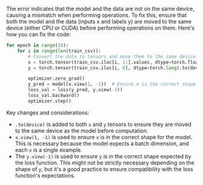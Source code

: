 The error indicates that the model and the data are not on the same device, causing a mismatch when performing operations. To fix this, ensure that both the model and the data (inputs x and labels y) are moved to the same device (either CPU or CUDA) before performing operations on them. Here's how you can fix the code:

```python
for epoch in range(10):
    for i in range(len(train_csv)):
        # Convert the data to tensors and move them to the same device as the model
        x = torch.tensor(train_csv.iloc[i, 1:].values, dtype=torch.float32).to(device)
        y = torch.tensor(train_csv.iloc[i, 0], dtype=torch.long).to(device)

        optimizer.zero_grad()
        y_pred = model(x.view(1, -1))  # Ensure x is the correct shape for the model
        loss_val = loss(y_pred, y.view(-1))
        loss_val.backward()
        optimizer.step()
```

Key changes and considerations:

- `.to(device)` is added to both `x` and `y` tensors to ensure they are moved to the same device as the model before computation.
- `x.view(1, -1)` is used to ensure `x` is in the correct shape for the model. This is necessary because the model expects a batch dimension, and each `x` is a single example.
- The `y.view(-1)` is used to ensure `y` is in the correct shape expected by the loss function. This might not be strictly necessary depending on the shape of `y`, but it's a good practice to ensure compatibility with the loss function's expectations.